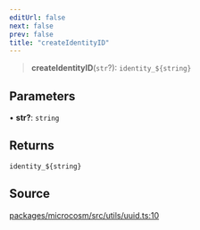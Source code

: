 ```yaml
---
editUrl: false
next: false
prev: false
title: "createIdentityID"
---
```


> **createIdentityID**(`str`?): ```identity_${string}```

## Parameters

• **str?**: `string`

## Returns

```identity_${string}```

## Source

[packages/microcosm/src/utils/uuid.ts:10](https://github.com/nodenogg-in/alpha-p2p/blob/abd15ac8ea05df755d6048ca2d2de6e86911127a/packages/microcosm/src/utils/uuid.ts#L10)
